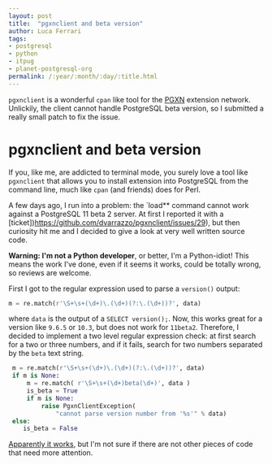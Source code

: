 ```yaml
---
layout: post
title:  "pgxnclient and beta version"
author: Luca Ferrari
tags:
- postgresql
- python
- itpug
- planet-postgresql-org
permalink: /:year/:month/:day/:title.html
---
```

`pgxnclient` is a wonderful `cpan` like tool for the [PGXN](http://pgxn.org) extension network. Unlickily, the client cannot handle PostgreSQL beta version, so I submitted a really small patch to fix the issue.

# pgxnclient and beta version

If you, like me, are addicted to terminal mode, you surely love a tool like `pgxnclient` that allows you to install extension into PostgreSQL from the command line, much like `cpan` (and friends) does for Perl.

A few days ago, I run into a problem: the `load** command cannot work against a PostgreSQL 11 beta 2 server. At first I reported it with a [ticket])https://github.com/dvarrazzo/pgxnclient/issues/29), but then curiosity hit me and I decided to give a look at very well written source code.

**Warning: I'm not a Python developer**, or better, I'm a Python-idiot! This means the work I've done, even if it seems it works, could be totally wrong, so reviews are welcome.

First I got to the regular expression used to parse a `version()` output:

```python
m = re.match(r'\S+\s+(\d+)\.(\d+)(?:\.(\d+))?', data)
```

where `data` is the output of a `SELECT version();`. Now, this works great for a version like `9.6.5` or `10.3`, but does not work for `11beta2`. Therefore, I decided to implement a two level regular expression check: at first search for a two or three numbers, and if it fails, search for two numbers separated by the `beta` text string.

```python
 m = re.match(r'\S+\s+(\d+)\.(\d+)(?:\.(\d+))?', data)
 if m is None:
     m = re.match( r'\S+\s+(\d+)beta(\d+)', data )
     is_beta = True
     if m is None:
         raise PgxnClientException(
             "cannot parse version number from '%s'" % data)
 else:
    is_beta = False
```

[Apparently it works](https://github.com/fluca1978/pgxnclient/commit/9ddce97679f3e2af6aaa3c8bb9ec90e62a3ffb87), but I'm not sure if there are not other pieces of code that need more attention.
